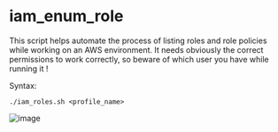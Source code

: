 # iam_enum_role

This script helps automate the process of listing roles and role policies while working on an AWS environment.
It needs obviously the correct permissions to work correctly, so beware of which user you have while running it !

Syntax:

```
./iam_roles.sh <profile_name>
```

![image](https://github.com/user-attachments/assets/c3435c46-eb97-44ef-9af4-e2be8115a2c0)
